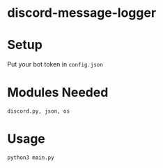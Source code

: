 # discord-message-logger

# Setup
Put your bot token in ```config.json```

# Modules Needed
```discord.py, json, os```

# Usage
```python3 main.py```
